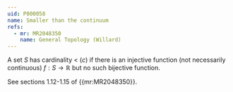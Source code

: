 ```yaml
---
uid: P000058
name: Smaller than the continuum
refs:
  - mr: MR2048350
    name: General Topology (Willard)
---
```

A set $S$ has cardinality < $\mathfrak(c)$ if there is an injective function (not necessarily continuous) $f:S \rightarrow \mathbb{R}$ but no such bijective function.

See sections 1.12-1.15 of {{mr:MR2048350}}.
